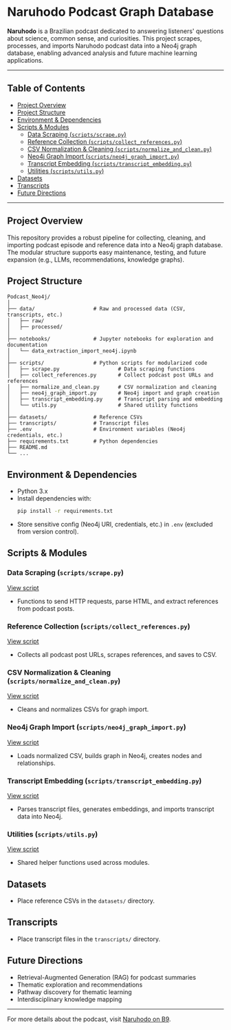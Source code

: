 # Naruhodo Podcast Graph Database

**Naruhodo** is a Brazilian podcast dedicated to answering listeners' questions about science, common sense, and curiosities. This project scrapes, processes, and imports Naruhodo podcast data into a Neo4j graph database, enabling advanced analysis and future machine learning applications.

---

## Table of Contents
- [Project Overview](#project-overview)
- [Project Structure](#project-structure)
- [Environment & Dependencies](#environment--dependencies)
- [Scripts & Modules](#scripts--modules)
  - [Data Scraping (`scripts/scrape.py`)](#data-scraping-scriptsscrapepy)
  - [Reference Collection (`scripts/collect_references.py`)](#reference-collection-scriptscollect_referencespy)
  - [CSV Normalization & Cleaning (`scripts/normalize_and_clean.py`)](#csv-normalization--cleaning-scriptsnormalize_and_cleanpy)
  - [Neo4j Graph Import (`scripts/neo4j_graph_import.py`)](#neo4j-graph-import-scriptsneo4j_graph_importpy)
  - [Transcript Embedding (`scripts/transcript_embedding.py`)](#transcript-embedding-scriptstranscript_embeddingpy)
  - [Utilities (`scripts/utils.py`)](#utilities-scriptsutilspy)
- [Datasets](#datasets)
- [Transcripts](#transcripts)
- [Future Directions](#future-directions)

---

## Project Overview
This repository provides a robust pipeline for collecting, cleaning, and importing podcast episode and reference data into a Neo4j graph database. The modular structure supports easy maintenance, testing, and future expansion (e.g., LLMs, recommendations, knowledge graphs).

## Project Structure
```
Podcast_Neo4j/
│
├── data/                   # Raw and processed data (CSV, transcripts, etc.)
│   ├── raw/
│   ├── processed/
│
├── notebooks/              # Jupyter notebooks for exploration and documentation
│   └── data_extraction_import_neo4j.ipynb
│
├── scripts/                # Python scripts for modularized code
│   ├── scrape.py                   # Data scraping functions
│   ├── collect_references.py       # Collect podcast post URLs and references
│   ├── normalize_and_clean.py      # CSV normalization and cleaning
│   ├── neo4j_graph_import.py       # Neo4j import and graph creation
│   ├── transcript_embedding.py     # Transcript parsing and embedding
│   └── utils.py                    # Shared utility functions
│
├── datasets/               # Reference CSVs
├── transcripts/            # Transcript files
├── .env                    # Environment variables (Neo4j credentials, etc.)
├── requirements.txt        # Python dependencies
├── README.md
└── ...
```

## Environment & Dependencies
- Python 3.x
- Install dependencies with:
  ```bash
  pip install -r requirements.txt
  ```
- Store sensitive config (Neo4j URI, credentials, etc.) in `.env` (excluded from version control).

## Scripts & Modules

### Data Scraping (`scripts/scrape.py`)
[View script](scripts/scrape.py)
- Functions to send HTTP requests, parse HTML, and extract references from podcast posts.

### Reference Collection (`scripts/collect_references.py`)
[View script](scripts/collect_references.py)
- Collects all podcast post URLs, scrapes references, and saves to CSV.

### CSV Normalization & Cleaning (`scripts/normalize_and_clean.py`)
[View script](scripts/normalize_and_clean.py)
- Cleans and normalizes CSVs for graph import.

### Neo4j Graph Import (`scripts/neo4j_graph_import.py`)
[View script](scripts/neo4j_graph_import.py)
- Loads normalized CSV, builds graph in Neo4j, creates nodes and relationships.

### Transcript Embedding (`scripts/transcript_embedding.py`)
[View script](scripts/transcript_embedding.py)
- Parses transcript files, generates embeddings, and imports transcript data into Neo4j.

### Utilities (`scripts/utils.py`)
[View script](scripts/utils.py)
- Shared helper functions used across modules.

## Datasets
- Place reference CSVs in the `datasets/` directory.

## Transcripts
- Place transcript files in the `transcripts/` directory.

## Future Directions
- Retrieval-Augmented Generation (RAG) for podcast summaries
- Thematic exploration and recommendations
- Pathway discovery for thematic learning
- Interdisciplinary knowledge mapping

---

For more details about the podcast, visit [Naruhodo on B9](https://www.b9.com.br/shows/naruhodo/).
